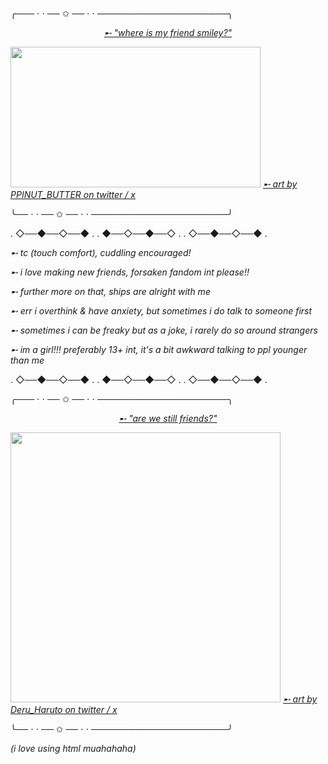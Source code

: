 ╭─── ⋅ ⋅ ── ✩ ── ⋅ ⋅ ─────────────────────╮

<i><u><center>➸         "where is my friend smiley?" </center></u></i>

<img src="https://pbs.twimg.com/media/GlQ5YzTWMAA7Fno?format=jpg&name=4096x4096" height="225" width="400" alt="" />
<i><u>➸        art by PPINUT_BUTTER on twitter / x </u></i>

╰── ⋅ ⋅ ── ✩ ── ⋅ ⋅ ──────────────────────╯

. ◇──◆──◇──◆ .
. ◆──◇──◆──◇ .
. ◇──◆──◇──◆ .

<i>➸        tc (touch comfort), cuddling encouraged! </i>

<i>➸        i love making new friends, forsaken fandom int please!! </i>

<i>➸        further more on that, ships are alright with me </i>

<i>➸        err i overthink & have anxiety, but sometimes i do talk to someone first </i>

<i>➸        sometimes i can be freaky but as a joke, i rarely do so around strangers </i>

<i>➸        im a girl!!! preferably 13+ int, it's a bit awkward talking to ppl younger than me </i>

. ◇──◆──◇──◆ .
. ◆──◇──◆──◇ .
. ◇──◆──◇──◆ .

╭─── ⋅ ⋅ ── ✩ ── ⋅ ⋅ ─────────────────────╮

<i><u><center>➸         "are we still friends?" </center></u></i>

<img src="https://pbs.twimg.com/media/Gk7USuObQA0hoIO?format=jpg&name=medium" height="432" width="432" alt="" />
<i><u>➸        art by Deru_Haruto on twitter / x </u></i>

╰── ⋅ ⋅ ── ✩ ── ⋅ ⋅ ──────────────────────╯

<i>       (i love using html muahahaha) </i>
